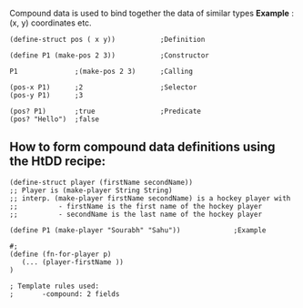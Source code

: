 Compound data is used to bind together the data of similar types
**Example** : (x, y) coordinates etc.

```
(define-struct pos ( x y))           ;Definition

(define P1 (make-pos 2 3))           ;Constructor

P1              ;(make-pos 2 3)      ;Calling

(pos-x P1)      ;2                   ;Selector
(pos-y P1)      ;3

(pos? P1)       ;true                ;Predicate
(pos? "Hello")  ;false
```


## How to form compound data definitions using the HtDD recipe:

```
(define-struct player (firstName secondName))
;; Player is (make-player String String)
;; interp. (make-player firstName secondName) is a hockey player with
;;          - firstName is the first name of the hockey player
;;          - secondName is the last name of the hockey player

(define P1 (make-player "Sourabh" "Sahu"))             ;Example

#; 
(define (fn-for-player p)
   (... (player-firstName ))
)

; Template rules used:
;       -compound: 2 fields
 
```
